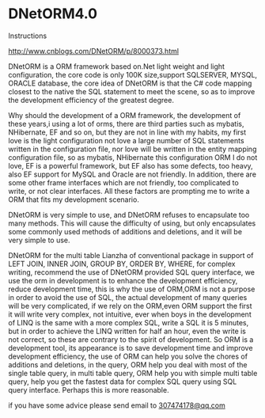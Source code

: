 # DNetORM4.0

Instructions

http://www.cnblogs.com/DNetORM/p/8000373.html

DNetORM is a ORM framework based on.Net light weight and light configuration, the core code is only 100K size,support SQLSERVER, MYSQL, ORACLE database, the core idea of DNetORM is that the C# code mapping closest to the native the SQL statement to meet the scene, so as to improve the development efficiency of the greatest degree.


Why should the development of a ORM framework, the development of these years,i using a lot of orms, there are third parties such as mybatis, NHibernate, EF and so on, but they are not in line with my habits, my first love is the light configuration not love a large number of SQL statements written in the configuration file, nor love will be written in the entity mapping configuration file, so as mybatis, NHibernate this configuration ORM I do not love, EF is a powerful framework, but EF also has some defects, too heavy, also EF support for MySQL and Oracle are not friendly. In addition, there are some other frame interfaces which are not friendly, too complicated to write, or not clear interfaces. All these factors are prompting me to write a ORM that fits my development scenario.


DNetORM is very simple to use, and DNetORM refuses to encapsulate too many methods. This will cause the difficulty of using, but only encapsulates some commonly used methods of additions and deletions, and it will be very simple to use.


DNetORM for the multi table Lianzha of conventional package in support of LEFT JOIN, INNER JOIN, GROUP BY, ORDER BY, WHERE, for complex writing, recommend the use of DNetORM provided SQL query interface, we use the orm in development is to enhance the development efficiency, reduce development time, this is why the use of ORM,ORM is not a purpose in order to avoid the use of SQL, the actual development of many queries will be very complicated, if we rely on the ORM,even ORM support the first it will write very complex, not intuitive, ever when boys in the development of LINQ is the same with a more complex SQL, write a SQL it is 5 minutes, but in order to achieve the LINQ written for half an hour, even the  write is not correct, so these are contrary to the spirit of development. So ORM is a development tool, its appearance is to save development time and improve development efficiency, the use of ORM can help you solve the chores of additions and deletions, in the query, ORM help you deal with most of the single table query, in multi table query, ORM help you with simple multi table query, help you get the fastest data for complex SQL query using SQL query interface. Perhaps this is more reasonable.

if you have some advice please send email to 307474178@qq.com
